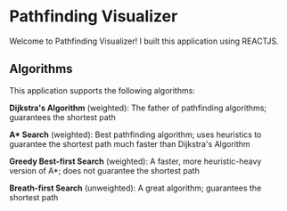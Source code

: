 # Pathfinding Visualizer

Welcome to Pathfinding Visualizer! I built this application using REACTJS. 

## Algorithms

This application supports the following algorithms: 

**Dijkstra's Algorithm** (weighted): The father of pathfinding algorithms; guarantees the shortest path

**A\* Search** (weighted): Best pathfinding algorithm; uses heuristics to guarantee the shortest path much faster than Dijkstra's Algorithm

**Greedy Best-first Search** (weighted): A faster, more heuristic-heavy version of A*; does not guarantee the shortest path

**Breath-first Search** (unweighted): A great algorithm; guarantees the shortest path
